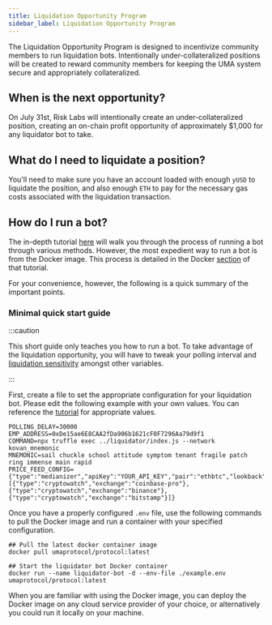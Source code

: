 ```yaml
---
title: Liquidation Opportunity Program
sidebar_label: Liquidation Opportunity Program
---
```


The Liquidation Opportunity Program is designed to incentivize community members
to run liquidation bots. Intentionally under-collateralized positions will be
created to reward community members for keeping the UMA system secure and
appropriately collateralized.

## When is the next opportunity?

On July 31st, Risk Labs will intentionally create an under-collateralized
position, creating an on-chain profit opportunity of approximately $1,000 for
any liquidator bot to take.

## What do I need to liquidate a position?

You'll need to make sure you have an account loaded with enough `yUSD` to
liquidate the position, and also enough `ETH` to pay for the necessary gas costs
associated with the liquidation transaction.

## How do I run a bot?

The in-depth tutorial [here](tutorials/bots.md) will walk you through the
process of running a bot through various methods. However, the most expedient
way to run a bot is from the Docker image. This process is detailed in the
Docker [section](tutorials/bots.md#running-the-bots-locally-with-docker) of that
tutorial.

For your convenience, however, the following is a quick summary of the important
points.

### Minimal quick start guide

:::caution

This short guide only teaches you how to run a bot. To take advantage of the
liquidation opportunity, you will have to tweak your polling interval and
[liquidation sensitivity](tutorials/bots.md#specifying-liquidation-sensitivity-parameters)
amongst other variables.

:::

First, create a file to set the appropriate configuration for your liquidation
bot. Please edit the following example with your own values. You can reference
the [tutorial](tutorials/bots.md) for appropriate values.

```shell title="example.env"
POLLING_DELAY=30000
EMP_ADDRESS=0xDe15ae6E8CAA2fDa906b1621cF0F7296Aa79d9f1
COMMAND=npx truffle exec ../liquidator/index.js --network kovan_mnemonic
MNEMONIC=sail chuckle school attitude symptom tenant fragile patch ring immense main rapid
PRICE_FEED_CONFIG={"type":"medianizer","apiKey":"YOUR_API_KEY","pair":"ethbtc","lookback":7200,"minTimeBetweenUpdates":60,"medianizedFeeds":[{"type":"cryptowatch","exchange":"coinbase-pro"},{"type":"cryptowatch","exchange":"binance"},{"type":"cryptowatch","exchange":"bitstamp"}]}
```

Once you have a properly configured `.env` file, use the following commands to
pull the Docker image and run a container with your specified configuration.

```shell
## Pull the latest docker container image
docker pull umaprotocol/protocol:latest

## Start the liquidator bot Docker container
docker run --name liquidator-bot -d --env-file ./example.env umaprotocol/protocol:latest
```

When you are familiar with using the Docker image, you can deploy the Docker
image on any cloud service provider of your choice, or alternatively you could
run it locally on your machine.

